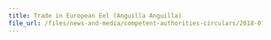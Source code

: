 ```yaml
---
title: Trade in European Eel (Anguilla Anguilla) 
file_url: /files/news-and-media/competent-authorities-circulars/2018-07-31-CA.pdf
---
```

